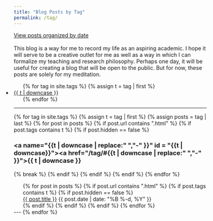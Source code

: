 ```yaml
---
title: "Blog Posts by Tag"
permalink: /tag/
---
```

<div>
<a href="/blog/" title="View Posts by Date">View posts organized by date</a>
</div>

<br/>
This blog is a way for me to record my life as an aspiring academic. I hope it will serve to be a creative outlet for me as well as a way in which I can formalize my teaching and research philosophy. Perhaps one day, it will be useful for creating a blog that will be open to the public. But for now, these posts are solely for my meditation.
<br/>
<!-- Reference: https://raw.githubusercontent.com/jokecamp/jokecamp.com/master/tag.md -->
<!-- Click on a tag to see corresponding list of blog posts. -->

<ul class = "tags">
{% for tag in site.tags %}
  {% assign t = tag | first %}
    <!-- {% if post.hidden == false %} -->
      <li style = "margin-right:2em; margin-left:-2em; padding:0 4px">
        <a href="/tag/#{{t | downcase | replace:" ","-" }}">{{ t | downcase }}</a>
      </li>
    <!-- {% endif %} -->
{% endfor %}
</ul>

---

{% for tag in site.tags %}
  {% assign t = tag | first %}
  {% assign posts = tag | last %}
  {% for post in posts %}
    {% if post.url contains ".html" %}
      {% if post.tags contains t %}
        {% if post.hidden == false %}
          <h3><a name="{{t | downcase | replace:" ","-" }}" id = "{{t | downcase}}"></a><a href="/tag/#{{t | downcase | replace:" ","-" }}">{{ t | downcase }}</a></h3>
          {% break %}
        {% endif %}
      {% endif %}
    {% endif %}
    <!-- {% break %} -->
  {% endfor %}
  <ul style="list-style-type: none; margin:0">
    {% for post in posts %}
      {% if post.url contains ".html" %}
        {% if post.tags contains t %}
          {% if post.hidden == false %}
            <li>
              <a href="{{ post.url }}">{{ post.title }}</a>
              <span class="date">{{ post.date | date: "%B %-d, %Y"  }}</span>
              <!-- {{ post.excerpt }} -->
            </li>
          {% endif %}
        {% endif %}
      {% endif %}
    {% endfor %}
  </ul>
  ---
{% endfor %}


<!-- {% for tag in site.tags %}
  <h3>{{ tag[0] }}</h3>
  <ul style="list-style-type: none; margin:0">
    {% for post in tag[1] %}
      {% if post.url contains ".html" %}
        <li>
          <a href="{{ post.url }}">{{ post.title }}</a>
          {{ post.excerpt}}
        </li>
      {% endif %}
    {% endfor %}
  </ul>
{% endfor %} -->

<!-- <ul>
  {% for post in site.posts %}
    <li>
      <a href="{{ post.url }}">{{ post.title }}</a>
    </li>
  {% endfor %}
</ul> -->
